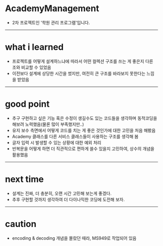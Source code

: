 # AcademyManagement
- 2차 프로젝트인 '학원 관리 프로그램'입니다.
---
# what i learned
- 프로젝트를 어떻게 설계하느냐에 따라서 어떤 컬렉션 구조를 쓰는 게 좋은지 다른 조와 비교할 수 있었음
- 이전보다 설계에 상당한 시간을 썼지만, 여전히 큰 구조를 바라보지 못한다는 느낌을 받았음
---
# good point
- 추구 구현하고 싶은 기능 혹은 수정이 생길수도 있는 코드들을 생각하며 동적코딩을 해보려 노력했음(물론 많이 부족했지만..)
- 유지 보수 측면에서 어떻게 코드를 치는 게 좋은 것인가에 대한 고민을 처음 해봤음
- Academy 클래스를 다른 서비스 클래스들이 사용하는 구조를 생각해 봄
- 글자 입력 시 발생할 수 있는 상황에 대한 예외 처리
- 반복문을 어떻게 하면 더 직관적으로 편하게 쓸수 있을지 고민하여, 상수의 개념을 활용했음
---
# next time
- 설계는 진짜, 더 충분히, 오랜 시간 고민해 보는게 좋겠다.
- 추후 구현할 것까지 생각하여 더 다이나믹한 코딩에 도전해 보자.
---
# caution
- encoding & decoding 개념을 몰랐던 때라, MS949로 작업되어 있음
